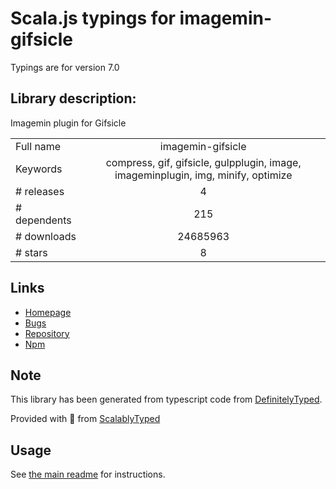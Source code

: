 
# Scala.js typings for imagemin-gifsicle

Typings are for version 7.0

## Library description:
Imagemin plugin for Gifsicle

|                    |                 |
| ------------------ | :-------------: |
| Full name          | imagemin-gifsicle |
| Keywords           | compress, gif, gifsicle, gulpplugin, image, imageminplugin, img, minify, optimize |
| # releases         | 4 |
| # dependents       | 215 |
| # downloads        | 24685963 |
| # stars            | 8 |

## Links
- [Homepage](https://github.com/imagemin/imagemin-gifsicle#readme)
- [Bugs](https://github.com/imagemin/imagemin-gifsicle/issues)
- [Repository](https://github.com/imagemin/imagemin-gifsicle)
- [Npm](https://www.npmjs.com/package/imagemin-gifsicle)
    


## Note
This library has been generated from typescript code from [DefinitelyTyped](https://definitelytyped.org).

Provided with :purple_heart: from [ScalablyTyped](https://github.com/oyvindberg/ScalablyTyped)

## Usage
See [the main readme](../../readme.md) for instructions.


